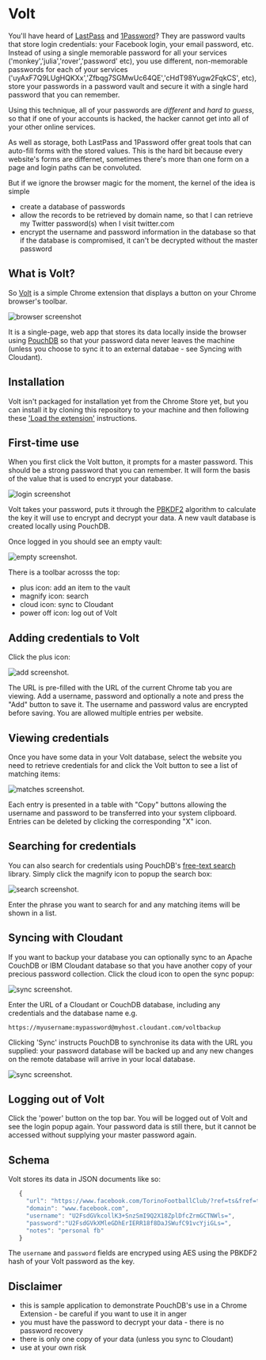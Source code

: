 # Volt

You'll have heard of [LastPass](https://lastpass.com/) and [1Password](https://agilebits.com/onepassword)? They are password vaults that store login credentials: your Facebook login, your email password, etc. Instead of using a single memorable password for all your services ('monkey','julia','rover','password' etc), you use different, non-memorable passwords for each of your services ('uyAxF7Q9LUgHQKXx','Zfbqg7SGMwUc64QE','cHdT98Yugw2FqkCS', etc), store your passwords in a password vault and secure it with a single hard password that you can remember.

Using this technique, all of your passwords are *different* and *hard to guess*, so that if one of your accounts is hacked, the hacker cannot get into all of your other online services.

As well as storage, both LastPass and 1Password offer great tools that can auto-fill forms with the stored values. This is the hard bit because every website's forms are differnet, sometimes there's more than one form on a page and login paths can be convoluted. 

But if we ignore the browser magic for the moment, the kernel of the idea is simple

* create a database of passwords 
* allow the records to be retrieved by domain name, so that I can retrieve my Twitter password(s) when I visit twitter.com
* encrypt the username and password information in the database so that if the database is compromised, it can't be decrypted without the master password

## What is Volt?

So [Volt](#) is a simple Chrome extension that displays a button on your Chrome browser's toolbar. 

![browser screenshot](https://github.com/glynnbird/volt/raw/master/img/volt-browser.png "Volt browser screenshot")

It is a single-page, web app that stores its data locally inside the browser using [PouchDB](http://pouchdb.com) so that your password data never leaves the machine (unless you choose to sync it to an external databae - see Syncing with Cloudant). 

## Installation

Volt isn't packaged for installation yet from the Chrome Store yet, but you can install it by cloning this repository to your machine and then following these ['Load the extension'](https://developer.chrome.com/extensions/getstarted) instructions.

## First-time use

When you first click the Volt button, it prompts for a master password. This should be a strong password that you can remember. It will form the basis of the value that is used to encrypt your database.

![login screenshot](https://github.com/glynnbird/volt/raw/master/img/volt-login.png "Volt browser screenshot")

Volt takes your password, puts it through the [PBKDF2](https://en.wikipedia.org/wiki/PBKDF2) algorithm to calculate the key it will use to encrypt and decrypt your data. A new vault database is created locally using PouchDB. 

Once logged in you should see an empty vault:

![empty screenshot](https://github.com/glynnbird/volt/raw/master/img/volt-empty.png "Volt empty screenshot").

There is a toolbar acrosss the top:

* plus icon: add an item to the vault
* magnify icon: search
* cloud icon: sync to Cloudant
* power off icon: log out of Volt

## Adding credentials to Volt

Click the plus icon:

![add screenshot](https://github.com/glynnbird/volt/raw/master/img/volt-add.png "Volt add screenshot").

The URL is pre-filled with the URL of the current Chrome tab you are viewing. Add a username, password and optionally a note and press the "Add" button to save it. The username and password valus are encrypted before saving. You are allowed multiple entries per website.

## Viewing credentials

Once you have some data in your Volt database, select the website you need to retrieve credentials for and click the Volt button to see a list of matching items:

![matches screenshot](https://github.com/glynnbird/volt/raw/master/img/volt-matches.png "Volt matches screenshot").

Each entry is presented in a table with "Copy" buttons allowing the username and password to be transferred into your system clipboard. Entries can be deleted by clicking the corresponding "X" icon. 

## Searching for credentials

You can also search for credentials using PouchDB's [free-text search](https://github.com/nolanlawson/pouchdb-quick-search) library. Simply click the magnify icon to popup the search box:

![search screenshot](https://github.com/glynnbird/volt/raw/master/img/volt-search.png "Volt search screenshot").

Enter the phrase you want to search for and any matching items will be shown in a list.

## Syncing with Cloudant

If you want to backup your database you can optionally sync to an Apache CouchDB or IBM Cloudant database so that you have another copy of your precious password collection. Click the cloud icon to open the sync popup:

![sync screenshot](https://github.com/glynnbird/volt/raw/master/img/volt-sync.png "Volt sync screenshot").

Enter the URL of a Cloudant or CouchDB database, including any credentials and the database name e.g.

    https://myusername:mypassword@myhost.cloudant.com/voltbackup

Clicking 'Sync' instructs PouchDB to synchronise its data with the URL you supplied: your password database will be backed up and any new changes on the remote database will arrive in your local database.

![sync screenshot](https://github.com/glynnbird/volt/raw/master/img/volt-sync1.png "Volt sync screenshot").

## Logging out of Volt

Click the 'power' button on the top bar. You will be logged out of Volt and see the login popup again. Your password data is still there, but it cannot be accessed without supplying your master password again.

## Schema

Volt stores its data in JSON documents like so:

```js
   {
     "url": "https://www.facebook.com/TorinoFootballClub/?ref=ts&fref=ts",
     "domain": "www.facebook.com",
     "username": "U2FsdGVkcollK3+SnzSmI9Q2X18ZplDfcZrmGCTNWls=", 
     "password":"U2FsdGVkXMleGDhErIERR18f8DaJSWufC91vcYjiGLs=",
     "notes": "personal fb"
   }
```

The `username` and `password` fields are encryped using AES using the PBKDF2 hash of your Volt password as the key. 

## Disclaimer

* this is sample application to demonstrate PouchDB's use in a Chrome Extension - be careful if you want to use it in anger
* you must have the password to decrypt your data - there is no password recovery 
* there is only one copy of your data (unless you sync to Cloudant)
* use at your own risk




